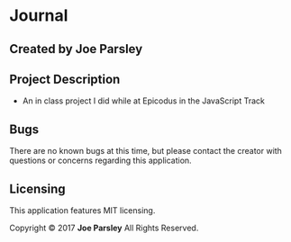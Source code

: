 # Journal

## Created by Joe Parsley


## Project Description

* An in class project I did while at Epicodus in the JavaScript Track

## Bugs
There are no known bugs at this time, but please contact the creator with questions or concerns regarding this application.


## Licensing
This application features MIT licensing.

Copyright &copy; 2017 **Joe Parsley** All Rights Reserved.

